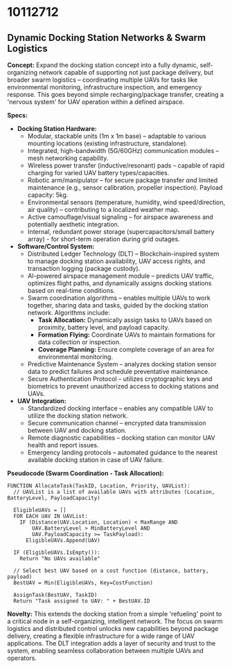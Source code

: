 # 10112712

## Dynamic Docking Station Networks & Swarm Logistics

**Concept:** Expand the docking station concept into a fully dynamic, self-organizing network capable of supporting not just package delivery, but broader swarm logistics – coordinating multiple UAVs for tasks like environmental monitoring, infrastructure inspection, and emergency response.  This goes beyond simple recharging/package transfer, creating a 'nervous system' for UAV operation within a defined airspace.

**Specs:**

*   **Docking Station Hardware:**
    *   Modular, stackable units (1m x 1m base) – adaptable to various mounting locations (existing infrastructure, standalone).
    *   Integrated, high-bandwidth (5G/60GHz) communication modules – mesh networking capability.
    *   Wireless power transfer (inductive/resonant) pads – capable of rapid charging for varied UAV battery types/capacities.
    *   Robotic arm/manipulator – for secure package transfer *and* limited maintenance (e.g., sensor calibration, propeller inspection).  Payload capacity: 5kg.
    *   Environmental sensors (temperature, humidity, wind speed/direction, air quality) – contributing to a localized weather map.
    *   Active camouflage/visual signaling – for airspace awareness and potentially aesthetic integration.
    *   Internal, redundant power storage (supercapacitors/small battery array) - for short-term operation during grid outages.
*   **Software/Control System:**
    *   Distributed Ledger Technology (DLT) – Blockchain-inspired system to manage docking station availability, UAV access rights, and transaction logging (package custody).
    *   AI-powered airspace management module – predicts UAV traffic, optimizes flight paths, and dynamically assigns docking stations based on real-time conditions.
    *   Swarm coordination algorithms – enables multiple UAVs to work together, sharing data and tasks, guided by the docking station network.  Algorithms include:
        *   **Task Allocation:** Dynamically assign tasks to UAVs based on proximity, battery level, and payload capacity.
        *   **Formation Flying:** Coordinate UAVs to maintain formations for data collection or inspection.
        *   **Coverage Planning:** Ensure complete coverage of an area for environmental monitoring.
    *   Predictive Maintenance System – analyzes docking station sensor data to predict failures and schedule preventative maintenance.
    *   Secure Authentication Protocol – utilizes cryptographic keys and biometrics to prevent unauthorized access to docking stations and UAVs.
*   **UAV Integration:**
    *   Standardized docking interface – enables any compatible UAV to utilize the docking station network.
    *   Secure communication channel – encrypted data transmission between UAV and docking station.
    *   Remote diagnostic capabilities – docking station can monitor UAV health and report issues.
    *   Emergency landing protocols – automated guidance to the nearest available docking station in case of UAV failure.

**Pseudocode (Swarm Coordination - Task Allocation):**

```
FUNCTION AllocateTask(TaskID, Location, Priority, UAVList):
  // UAVList is a list of available UAVs with attributes (Location, BatteryLevel, PayloadCapacity)
  
  EligibleUAVs = []
  FOR EACH UAV IN UAVList:
    IF (Distance(UAV.Location, Location) < MaxRange AND
        UAV.BatteryLevel > MinBatteryLevel AND
        UAV.PayloadCapacity >= TaskPayload):
      EligibleUAVs.Append(UAV)
      
  IF (EligibleUAVs.IsEmpty()):
    Return "No UAVs available"
    
  // Select best UAV based on a cost function (distance, battery, payload)
  BestUAV = Min(EligibleUAVs, Key=CostFunction)
  
  AssignTask(BestUAV, TaskID)
  Return "Task assigned to UAV: " + BestUAV.ID
```

**Novelty:** This extends the docking station from a simple 'refueling' point to a critical node in a self-organizing, intelligent network. The focus on swarm logistics and distributed control unlocks new capabilities beyond package delivery, creating a flexible infrastructure for a wide range of UAV applications. The DLT integration adds a layer of security and trust to the system, enabling seamless collaboration between multiple UAVs and operators.